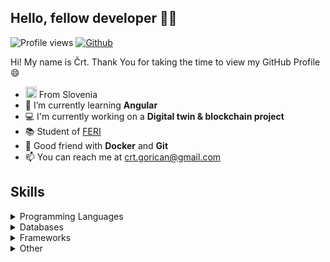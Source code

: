 ## Hello, fellow developer 👋🏼

![Profile views](https://visitor-badge.glitch.me/badge?page_id=cgorican)
[![Github](https://img.shields.io/github/followers/cgorican?label=follow&style=social)](https://github.com/cgorican)
<!--[![Github](https://img.shields.io/github/followers/cgorican?label=follow)](https://github.com/cgorican)-->

Hi! My name is Črt. Thank You for taking the time to view my GitHub Profile 😄

- <img src="https://img.icons8.com/color/344/slovenia-circular.png" alt="Slovenia" height="18"/> From Slovenia
- 🌱 I’m currently learning <b>Angular</b>
- 💻 I'm currently working on a <b>Digital twin & blockchain project</b>
- 📚 Student of <a href="https://feri.um.si/">FERI</a>
- 🐳 Good friend with <b>Docker</b> and <b>Git</b>
- 📫 You can reach me at <a href="mailto:crt.gorican@gmail.com">crt.gorican@gmail.com</a>
<!--
- 🤔 I’m looking for help with <b>game hacking</b>
- 🔭 Would like to learn <b>hack games<b>
- ⚡ Fun fact: I like to learn ethical hacking in my free time
- 📚 Student of <a href="https://feri.um.si/">FERI</a>
-->

## Skills

<details><summary>Programming Languages</summary>

- <img src="https://img.icons8.com/color/452/c-programming.png" alt="c" height="18"/> [C](https://en.cppreference.com/w/c/language)
- <img src="https://img.icons8.com/color/344/c-plus-plus-logo.png" alt="csharp" height="18"/> [C# (noob)](https://docs.microsoft.com/en-us/dotnet/csharp/)
- <img src="https://img.icons8.com/color/344/c-plus-plus-logo.png" alt="cplusplus" height="18"/> [C++](https://cplusplus.com/)
- <img src="https://img.icons8.com/color/452/python--v1.png" alt="python" height="18"/> [Python](https://www.python.org/)
- <img src="https://img.icons8.com/fluency/344/node-js.png" alt="nodejs" height="18"/> [NodeJS](https://nodejs.org/)
- <img src="https://img.icons8.com/dusk/344/php-logo.png" alt="php" height="18"/> [PHP](https://www.php.net/)
- <img src="https://img.icons8.com/color/344/kotlin.png" alt="kotlin" height="18"/> [Kotlin](https://kotlinlang.org/)

</details>

<details><summary>Databases</summary>

- <img src="https://img.icons8.com/color/344/mongodb.png" alt="mongodb" height="18"/> [MongoDB](https://www.mongodb.com/)
- <img src="https://img.icons8.com/color/344/mysql-logo.png" alt="mysql" height="18"/> [MySQL](https://www.mysql.com/)

</details>

<details><summary>Frameworks</summary>

- <img src="https://img.icons8.com/color/344/react-native.png" alt="react" height="18"/> [ReactJS](https://reactjs.org/)
- <img src="https://img.icons8.com/color/344/flutter.png" alt="flutter" height="18"/> [Flutter (noob)](https://flutter.dev/)

</details>

<details><summary>Other</summary>

- <img src="https://img.icons8.com/color/344/git.png" alt="git" height="18"/> [Git](https://git-scm.com/)
- <img src="https://img.icons8.com/fluency/344/docker.png" alt="docker" height="18"/> [Docker](https://www.docker.com/)
- <img src="https://img.icons8.com/color/344/linux.png" alt="linux" height="18"/> [Linux](https://www.linux.org/)
- <img src="https://img.icons8.com/color/344/figma--v1.png" alt="figma" height="18"/> [Figma](https://www.figma.com/)
- <img src="https://img.icons8.com/external-tal-revivo-color-tal-revivo/344/external-postman-is-the-only-complete-api-development-environment-logo-color-tal-revivo.png" alt="postman" height="18"/> [Postman](https://www.postman.com/)
- <img src="https://img.icons8.com/color/344/heroku.png" alt="heroku" height="18"/> [Heroku CLI](https://heroku.com/)

</details>

<!--
Here are some ideas to get you started:
- 👯 I’m looking to collaborate on ...
-->
